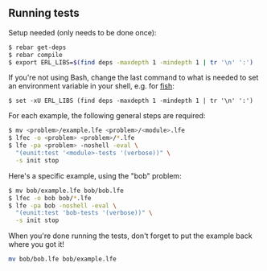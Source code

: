 ## Running tests

Setup needed (only needs to be done once):

```bash
$ rebar get-deps
$ rebar compile
$ export ERL_LIBS=$(find deps -maxdepth 1 -mindepth 1 | tr '\n' ':')
```

If you're not using Bash, change the last command to what is needed to set an
environment variable in your shell, e.g. for [fish][1]:

```fish
$ set -xU ERL_LIBS (find deps -maxdepth 1 -mindepth 1 | tr '\n' ':')
```

[1]: http://fishshell.com

For each example, the following general steps are required:

```bash
$ mv <problem>/example.lfe <problem>/<module>.lfe
$ lfec -o <problem> <problem>/*.lfe
$ lfe -pa <problem> -noshell -eval \
  "(eunit:test '<module>-tests '(verbose))" \
  -s init stop
```

Here's a specific example, using the "bob" problem:

```bash
$ mv bob/example.lfe bob/bob.lfe
$ lfec -o bob bob/*.lfe
$ lfe -pa bob -noshell -eval \
  "(eunit:test 'bob-tests '(verbose))" \
  -s init stop
```

When you're done running the tests, don't forget to put the example back where you got it!

```bash
mv bob/bob.lfe bob/example.lfe
```
